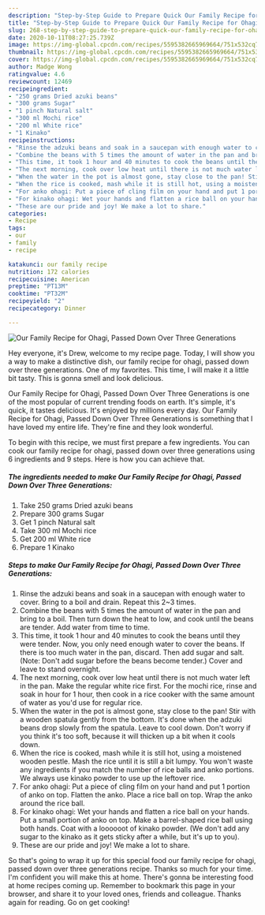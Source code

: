 ```yaml
---
description: "Step-by-Step Guide to Prepare Quick Our Family Recipe for Ohagi, Passed Down Over Three Generations"
title: "Step-by-Step Guide to Prepare Quick Our Family Recipe for Ohagi, Passed Down Over Three Generations"
slug: 268-step-by-step-guide-to-prepare-quick-our-family-recipe-for-ohagi-passed-down-over-three-generations
date: 2020-10-11T08:27:25.739Z
image: https://img-global.cpcdn.com/recipes/5595382665969664/751x532cq70/our-family-recipe-for-ohagi-passed-down-over-three-generations-recipe-main-photo.jpg
thumbnail: https://img-global.cpcdn.com/recipes/5595382665969664/751x532cq70/our-family-recipe-for-ohagi-passed-down-over-three-generations-recipe-main-photo.jpg
cover: https://img-global.cpcdn.com/recipes/5595382665969664/751x532cq70/our-family-recipe-for-ohagi-passed-down-over-three-generations-recipe-main-photo.jpg
author: Madge Wong
ratingvalue: 4.6
reviewcount: 12469
recipeingredient:
- "250 grams Dried azuki beans"
- "300 grams Sugar"
- "1 pinch Natural salt"
- "300 ml Mochi rice"
- "200 ml White rice"
- "1 Kinako"
recipeinstructions:
- "Rinse the adzuki beans and soak in a saucepan with enough water to cover. Bring to a boil and drain. Repeat this 2~3 times."
- "Combine the beans with 5 times the amount of water in the pan and bring to a boil. Then turn down the heat to low, and cook until the beans are tender. Add water from time to time."
- "This time, it took 1 hour and 40 minutes to cook the beans until they were tender. Now, you only need enough water to cover the beans. If there is too much water in the pan, discard. Then add sugar and salt. (Note: Don&#39;t add sugar before the beans become tender.) Cover and leave to stand overnight."
- "The next morning, cook over low heat until there is not much water left in the pan. Make the regular white rice first. For the mochi rice, rinse and soak in hour for 1 hour, then cook in a rice cooker with the same amount of water as you&#39;d use for regular rice."
- "When the water in the pot is almost gone, stay close to the pan! Stir with a wooden spatula gently from the bottom. It&#39;s done when the adzuki beans drop slowly from the spatula. Leave to cool down. Don&#39;t worry if you think it&#39;s too soft, because it will thicken up a bit when it cools down."
- "When the rice is cooked, mash while it is still hot, using a moistened wooden pestle. Mash the rice until it is still a bit lumpy. You won&#39;t waste any ingredients if you match the number of rice balls and anko portions.  We always use kinako powder to use up the leftover rice."
- "For anko ohagi: Put a piece of cling film on your hand and put 1 portion of anko on top. Flatten the anko. Place a rice ball on top. Wrap the anko around the rice ball."
- "For kinako ohagi: Wet your hands and flatten a rice ball on your hands. Put a small portion of anko on top. Make a barrel-shaped rice ball using both hands. Coat with a loooooot of kinako powder. (We don&#39;t add any sugar to the kinako as it gets sticky after a while, but it&#39;s up to you)."
- "These are our pride and joy! We make a lot to share."
categories:
- Recipe
tags:
- our
- family
- recipe

katakunci: our family recipe 
nutrition: 172 calories
recipecuisine: American
preptime: "PT13M"
cooktime: "PT32M"
recipeyield: "2"
recipecategory: Dinner

---
```



![Our Family Recipe for Ohagi, Passed Down Over Three Generations](https://img-global.cpcdn.com/recipes/5595382665969664/751x532cq70/our-family-recipe-for-ohagi-passed-down-over-three-generations-recipe-main-photo.jpg)

Hey everyone, it's Drew, welcome to my recipe page. Today, I will show you a way to make a distinctive dish, our family recipe for ohagi, passed down over three generations. One of my favorites. This time, I will make it a little bit tasty. This is gonna smell and look delicious.

Our Family Recipe for Ohagi, Passed Down Over Three Generations is one of the most popular of current trending foods on earth. It's simple, it's quick, it tastes delicious. It's enjoyed by millions every day. Our Family Recipe for Ohagi, Passed Down Over Three Generations is something that I have loved my entire life. They're fine and they look wonderful.




To begin with this recipe, we must first prepare a few ingredients. You can cook our family recipe for ohagi, passed down over three generations using 6 ingredients and 9 steps. Here is how you can achieve that.

<!--inarticleads1-->

##### The ingredients needed to make Our Family Recipe for Ohagi, Passed Down Over Three Generations:

1. Take 250 grams Dried azuki beans
1. Prepare 300 grams Sugar
1. Get 1 pinch Natural salt
1. Take 300 ml Mochi rice
1. Get 200 ml White rice
1. Prepare 1 Kinako




<!--inarticleads2-->

##### Steps to make Our Family Recipe for Ohagi, Passed Down Over Three Generations:

1. Rinse the adzuki beans and soak in a saucepan with enough water to cover. Bring to a boil and drain. Repeat this 2~3 times.
1. Combine the beans with 5 times the amount of water in the pan and bring to a boil. Then turn down the heat to low, and cook until the beans are tender. Add water from time to time.
1. This time, it took 1 hour and 40 minutes to cook the beans until they were tender. Now, you only need enough water to cover the beans. If there is too much water in the pan, discard. Then add sugar and salt. (Note: Don&#39;t add sugar before the beans become tender.) Cover and leave to stand overnight.
1. The next morning, cook over low heat until there is not much water left in the pan. Make the regular white rice first. For the mochi rice, rinse and soak in hour for 1 hour, then cook in a rice cooker with the same amount of water as you&#39;d use for regular rice.
1. When the water in the pot is almost gone, stay close to the pan! Stir with a wooden spatula gently from the bottom. It&#39;s done when the adzuki beans drop slowly from the spatula. Leave to cool down. Don&#39;t worry if you think it&#39;s too soft, because it will thicken up a bit when it cools down.
1. When the rice is cooked, mash while it is still hot, using a moistened wooden pestle. Mash the rice until it is still a bit lumpy. You won&#39;t waste any ingredients if you match the number of rice balls and anko portions.  We always use kinako powder to use up the leftover rice.
1. For anko ohagi: Put a piece of cling film on your hand and put 1 portion of anko on top. Flatten the anko. Place a rice ball on top. Wrap the anko around the rice ball.
1. For kinako ohagi: Wet your hands and flatten a rice ball on your hands. Put a small portion of anko on top. Make a barrel-shaped rice ball using both hands. Coat with a loooooot of kinako powder. (We don&#39;t add any sugar to the kinako as it gets sticky after a while, but it&#39;s up to you).
1. These are our pride and joy! We make a lot to share.




So that's going to wrap it up for this special food our family recipe for ohagi, passed down over three generations recipe. Thanks so much for your time. I'm confident you will make this at home. There's gonna be interesting food at home recipes coming up. Remember to bookmark this page in your browser, and share it to your loved ones, friends and colleague. Thanks again for reading. Go on get cooking!
